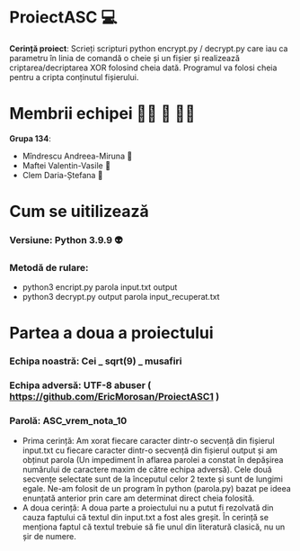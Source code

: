 # ProiectASC :computer:
**Cerință proiect**: Scrieți scripturi python encrypt.py / decrypt.py care iau ca parametru în linia de comandă o cheie și un
fișier și realizează criptarea/decriptarea XOR folosind cheia dată. Programul va folosi cheia pentru a
cripta conținutul fișierului.

# Membrii echipei :standing_woman: :standing_person: :standing_woman:
**Grupa 134**:
- Mîndrescu Andreea-Miruna :turtle:
- Maftei Valentin-Vasile :snake:
- Clem Daria-Ștefana :hedgehog:

# Cum se uitilizează
### Versiune: Python 3.9.9 :alien:
### Metodă de rulare:
- python3 encript.py parola input.txt output
- python3 decrypt.py output parola input_recuperat.txt

# Partea a doua a proiectului
### Echipa noastră: Cei _ sqrt(9) _ musafiri
### Echipa adversă: UTF-8 abuser ( https://github.com/EricMorosan/ProiectASC1 )
### Parolă: ASC_vrem_nota_10
- Prima cerință: Am xorat fiecare caracter dintr-o secvență din fișierul input.txt cu fiecare caracter dintr-o secvență din fișierul output și am obținut parola (Un impediment în aflarea parolei a constat în depășirea numărului de caractere maxim de către echipa adversă). Cele două secvențe selectate sunt de la începutul celor 2 texte și sunt de lungimi egale. Ne-am folosit de un program în python (parola.py) bazat pe ideea enunțată anterior prin care am determinat direct cheia folosită.
- A doua cerință: A doua parte a proiectului nu a putut fi rezolvată din cauza faptului că textul din input.txt a fost ales greșit. În cerință se menționa faptul că textul trebuie să fie unul din literatură clasică, nu un șir de numere. 

